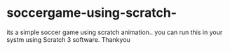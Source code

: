 # soccergame-using-scratch-
its a simple soccer game using scratch animation..
you can run this in your systm using Scratch 3 software.
Thankyou
